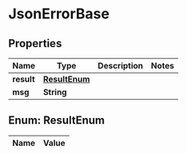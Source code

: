 

# JsonErrorBase

## Properties

Name | Type | Description | Notes
------------ | ------------- | ------------- | -------------
**result** | [**ResultEnum**](#ResultEnum) |  | 
**msg** | **String** |  | 


## Enum: ResultEnum

Name | Value
---- | -----




